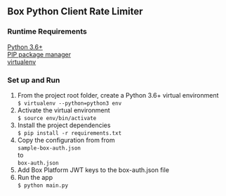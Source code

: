 ## Box Python Client Rate Limiter
### Runtime Requirements  
[Python 3.6+](https://www.python.org/downloads/)  
[PIP package manager](https://pip.pypa.io/en/stable/installing/)  
[virtualenv](https://virtualenv.pypa.io/en/latest/)  
### Set up and Run  
1. From the project root folder, create a Python 3.6+ virtual environment  
`$ virtualenv --python=python3 env`  
2. Activate the virtual environment  
`$ source env/bin/activate`  
3. Install the project dependencies  
`$ pip install -r requirements.txt`  
4. Copy the configuration from from  
`sample-box-auth.json`  
to  
`box-auth.json`  
5. Add Box Platform JWT keys to the box-auth.json file  
6. Run the app  
`$ python main.py`  